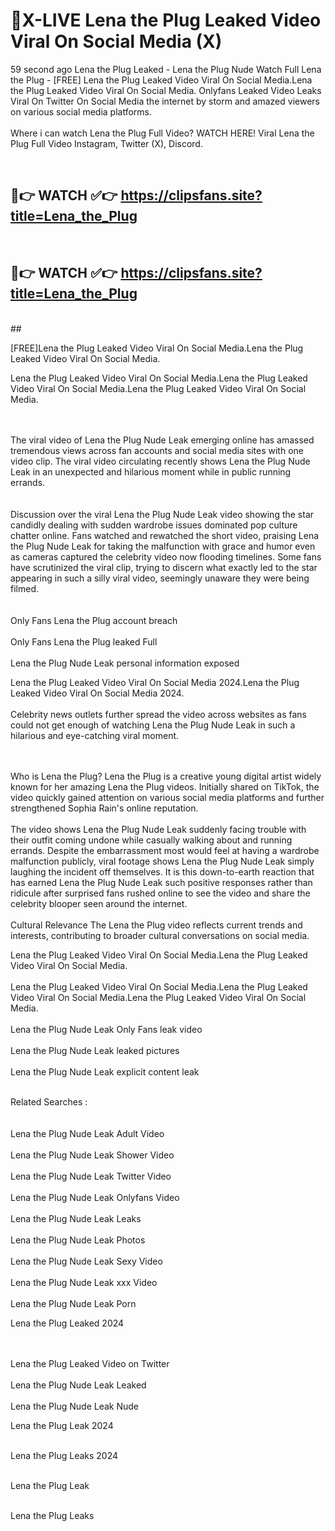 # 🔴X-LIVE Lena the Plug Leaked Video Viral On Social Media (X)<br>


59 second ago Lena the Plug Leaked  - Lena the Plug Nude  Watch Full Lena the Plug - [FREE] Lena the Plug Leaked Video Viral On Social Media.Lena the Plug Leaked Video Viral On Social Media.   Onlyfans Leaked Video Leaks Viral On Twitter On Social Media the internet by storm and amazed viewers on various social media platforms. <br><br>
Where i can watch Lena the Plug Full Video? WATCH HERE! Viral Lena the Plug Full Video Instagram, Twitter (X), Discord. <br>


 <br>

##  🔴👉 WATCH ✅👉  <a href="https://clipsfans.site?title=Lena_the_Plug&ref=git">https://clipsfans.site?title=Lena_the_Plug</a> <br>
  <br>

##  🔴👉 WATCH ✅👉  <a href="https://clipsfans.site?title=Lena_the_Plug&ref=git">https://clipsfans.site?title=Lena_the_Plug</a> <br>
  <br>
  ##



[FREE]Lena the Plug Leaked Video Viral On Social Media.Lena the Plug Leaked Video Viral On Social Media. <br>

Lena the Plug Leaked Video Viral On Social Media.Lena the Plug Leaked Video Viral On Social Media.Lena the Plug Leaked Video Viral On Social Media. <br>


  <br>

  <br>
The viral video of Lena the Plug Nude Leak emerging online has amassed tremendous views across fan accounts and social media sites with one video clip. The viral video circulating recently shows Lena the Plug Nude Leak in an unexpected and hilarious moment while in public running errands.<br>
<br>


<br>
Discussion over the viral Lena the Plug Nude Leak video showing the star candidly dealing with sudden wardrobe issues dominated pop culture chatter online. Fans watched and rewatched the short video, praising Lena the Plug Nude Leak for taking the malfunction with grace and humor even as cameras captured the celebrity video now flooding timelines. Some fans have scrutinized the viral clip, trying to discern what exactly led to the star appearing in such a silly viral video, seemingly unaware they were being filmed.<br>
<br>
<br> 
Only Fans Lena the Plug account breach<br>
<br>
Only Fans Lena the Plug leaked Full <br>
<br>
Lena the Plug Nude Leak personal information exposed<br>

Lena the Plug Leaked Video Viral On Social Media 2024.Lena the Plug Leaked Video Viral On Social Media 2024. <br>
<br>
Celebrity news outlets further spread the video across websites as fans could not get enough of watching Lena the Plug Nude Leak in such a hilarious and eye-catching viral moment.<br>
<br>

<br>
Who is Lena the Plug? Lena the Plug is a creative young digital artist widely known for her amazing Lena the Plug videos. Initially shared on TikTok, the video quickly gained attention on various social media platforms and further strengthened Sophia Rain's online reputation.<br>
<br>
The video shows Lena the Plug Nude Leak suddenly facing trouble with their outfit coming undone while casually walking about and running errands. Despite the embarrassment most would feel at having a wardrobe malfunction publicly, viral footage shows Lena the Plug Nude Leak simply laughing the incident off themselves. It is this down-to-earth reaction that has earned Lena the Plug Nude Leak such positive responses rather than ridicule after surprised fans rushed online to see the video and share the celebrity blooper seen around the internet.<br>
<br>
Cultural Relevance The Lena the Plug video reflects current trends and interests, contributing to broader cultural conversations on social media.<br>

Lena the Plug Leaked Video Viral On Social Media.Lena the Plug Leaked Video Viral On Social Media.<br>
<br>
Lena the Plug Leaked Video Viral On Social Media.Lena the Plug Leaked Video Viral On Social Media.Lena the Plug Leaked Video Viral On Social Media.<br>
<br>
Lena the Plug Nude Leak Only Fans leak video<br>
<br>
Lena the Plug Nude Leak leaked pictures<br>
<br>
Lena the Plug Nude Leak explicit content leak<br>


<br>
Related Searches :<br>
<br>

<br>
Lena the Plug Nude Leak Adult Video<br>
<br>
Lena the Plug Nude Leak Shower Video<br>
<br>
Lena the Plug Nude Leak Twitter Video<br>
<br>
Lena the Plug Nude Leak Onlyfans Video<br>
<br>
Lena the Plug Nude Leak Leaks<br>
<br>
Lena the Plug Nude Leak Photos<br>

<br>
Lena the Plug Nude Leak Sexy Video<br>
<br>
Lena the Plug Nude Leak xxx Video<br>
<br>
Lena the Plug Nude Leak Porn<br>

Lena the Plug  Leaked 2024 <br> <br>
<br>

Lena the Plug Leaked Video on Twitter <br>
<br>
Lena the Plug Nude Leak Leaked<br>
<br>
Lena the Plug Nude Leak Nude<br>


Lena the Plug  Leak 2024 <br> <br>



Lena the Plug  Leaks 2024 <br> <br>



 
Lena the Plug  Leak<br> <br>



Lena the Plug  Leaks<br> <br>





</p>




 



</p>










